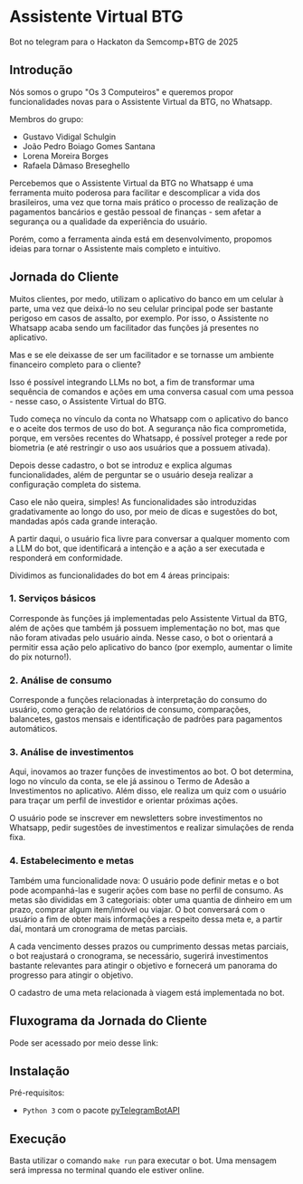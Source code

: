 # Assistente Virtual BTG
Bot no telegram para o Hackaton da Semcomp+BTG de 2025

## Introdução
Nós somos o grupo "Os 3 Computeiros" e queremos propor funcionalidades novas para o Assistente Virtual da BTG, no Whatsapp.

Membros do grupo:
- Gustavo Vidigal Schulgin
- João Pedro Boiago Gomes Santana
- Lorena Moreira Borges
- Rafaela Dâmaso Breseghello

Percebemos que o Assistente Virtual da BTG no Whatsapp é uma ferramenta muito poderosa para facilitar e descomplicar a vida dos brasileiros, uma vez que torna mais prático o processo de realização de pagamentos bancários e gestão pessoal de finanças - sem afetar a segurança ou a qualidade da experiência do usuário.

Porém, como a ferramenta ainda está em desenvolvimento, propomos ideias para tornar o Assistente mais completo e intuitivo.

## Jornada do Cliente

Muitos clientes, por medo, utilizam o aplicativo do banco em um celular à parte, uma vez que deixá-lo no seu celular principal pode ser bastante perigoso em casos de assalto, por exemplo. Por isso, o Assistente no Whatsapp acaba sendo um facilitador das funções já presentes no aplicativo.

Mas e se ele deixasse de ser um facilitador e se tornasse um ambiente financeiro completo para o cliente?

Isso é possível integrando LLMs no bot, a fim de transformar uma sequência de comandos e ações em uma conversa casual com uma pessoa - nesse caso, o Assistente Virtual do BTG.

Tudo começa no vínculo da conta no Whatsapp com o aplicativo do banco e o aceite dos termos de uso do bot. A segurança não fica comprometida, porque, em versões recentes do Whatsapp, é possível proteger a rede por biometria (e até restringir o uso aos usuários que a possuem ativada).

Depois desse cadastro, o bot se introduz e explica algumas funcionalidades, além de perguntar se o usuário deseja realizar a configuração completa do sistema.

Caso ele não queira, simples! As funcionalidades são introduzidas gradativamente ao longo do uso, por meio de dicas e sugestões do bot, mandadas após cada grande interação.

A partir daqui, o usuário fica livre para conversar a qualquer momento com a LLM do bot, que identificará a intenção e a ação a ser executada e responderá em conformidade.

Dividimos as funcionalidades do bot em 4 áreas principais:

### 1. Serviços básicos
Corresponde às funções já implementadas pelo Assistente Virtual da BTG, além de ações que também já possuem implementação no bot, mas que não foram ativadas pelo usuário ainda. Nesse caso, o bot o orientará a permitir essa ação pelo aplicativo do banco (por exemplo, aumentar o limite do pix noturno!).

### 2. Análise de consumo
Corresponde a funções relacionadas à interpretação do consumo do usuário, como geração de relatórios de consumo, comparações, balancetes, gastos mensais e identificação de padrões para pagamentos automáticos.

### 3. Análise de investimentos
Aqui, inovamos ao trazer funções de investimentos ao bot. O bot determina, logo no vínculo da conta, se ele já assinou o Termo de Adesão a Investimentos no aplicativo. Além disso, ele realiza um quiz com o usuário para traçar um perfil de investidor e orientar próximas ações.

O usuário pode se inscrever em newsletters sobre investimentos no Whatsapp, pedir sugestões de investimentos e realizar simulações de renda fixa.

### 4. Estabelecimento e metas
Também uma funcionalidade nova: O usuário pode definir metas e o bot pode acompanhá-las e sugerir ações com base no perfil de consumo. As metas são divididas em 3 categoriais: obter uma quantia de dinheiro em um prazo, comprar algum item/imóvel ou viajar. O bot conversará com o usuário a fim de obter mais informações a respeito dessa meta e, a partir daí, montará um cronograma de metas parciais.

A cada vencimento desses prazos ou cumprimento dessas metas parciais, o bot reajustará o cronograma, se necessário, sugerirá investimentos bastante relevantes para atingir o objetivo e fornecerá um panorama do progresso para atingir o objetivo.

O cadastro de uma meta relacionada à viagem está implementada no bot.

## Fluxograma da Jornada do Cliente
Pode ser acessado por meio desse link:

## Instalação
Pré-requisitos:

- `Python 3` com o pacote [pyTelegramBotAPI](https://pytba.readthedocs.io/en/latest/index.html)

## Execução
Basta utilizar o comando `make run` para executar o bot. Uma mensagem será impressa no terminal quando ele estiver online.
